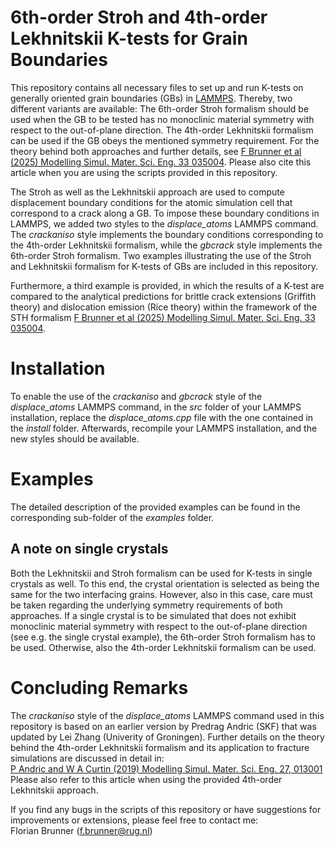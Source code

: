 # 6th-order Stroh and 4th-order Lekhnitskii K-tests for Grain Boundaries

This repository contains all necessary files to set up and run K-tests on generally oriented grain boundaries (GBs) in [LAMMPS](https://www.lammps.org). Thereby, two different variants are available: The 6th-order Stroh formalism should be used when the GB to be tested has no monoclinic material symmetry with respect to the out-of-plane direction. The 4th-order Lekhnitskii formalism can be used if the GB obeys the mentioned symmetry requirement. For the theory behind both approaches and further details, see  [F Brunner et al (2025) Modelling Simul. Mater. Sci. Eng. 33 035004](https://doi.org/10.1088/1361-651X/adba03). Please also cite this article when you are using the scripts provided in this repository.

The Stroh as well as the Lekhnitskii approach are used to compute displacement boundary conditions for the atomic simulation cell that correspond to a crack along a GB. To impose these boundary conditions in LAMMPS, we added two styles to the _displace_atoms_ LAMMPS command. The _crackaniso_ style implements the boundary conditions corresponding to the 4th-order Lekhnitskii formalism, while the _gbcrack_ style implements the 6th-order Stroh formalism. Two examples illustrating the use of the Stroh and Lekhnitskii formalism for K-tests of GBs are included in this repository.

Furthermore, a third example is provided, in which the results of a K-test are compared to the analytical predictions for brittle crack extensions (Griffith theory) and dislocation emission (Rice theory) within the framework of the STH formalism [F Brunner et al (2025) Modelling Simul. Mater. Sci. Eng. 33 035004](https://doi.org/10.1088/1361-651X/adba03).  

# Installation

To enable the use of the _crackaniso_ and _gbcrack_ style of the _displace_atoms_ LAMMPS command, in the _src_ folder of your LAMMPS installation, replace the _displace_atoms.cpp_ file with the one contained in the _install_ folder. Afterwards, recompile your LAMMPS installation, and the new styles should be available.

# Examples 

The detailed description of the provided examples can be found in the corresponding sub-folder of the _examples_ folder. 

## A note on single crystals

Both the Lekhnitskii and Stroh formalism can be used for K-tests in single crystals as well. To this end, the crystal orientation is selected as being the same for the two interfacing grains. However, also in this case, care must be taken regarding the underlying symmetry requirements of both approaches. If a single crystal is to be simulated that does not exhibit monoclinic material symmetry with respect to the out-of-plane direction (see e.g. the single crystal example), the 6th-order Stroh formalism has to be used. Otherwise, also the 4th-order Lekhnitskii formalism can be used.      

# Concluding Remarks
The  _crackaniso_ style of the _displace_atoms_ LAMMPS command used in this repository is based on an earlier version by Predrag Andric (SKF) that was updated by Lei Zhang (Univerity of Groningen). Further details on the theory behind the 4th-order Lekhnitskii formalism and its application to fracture simulations are discussed in detail in: \
[P Andric and W A Curtin (2019) Modelling Simul. Mater. Sci. Eng. 27, 013001](https://doi.org/10.1088/1361-651X/aae40c) \
Please also refer to this article when using the provided 4th-order Lekhnitskii approach.

If you find any bugs in the scripts of this repository or have suggestions for improvements or extensions, please feel free to contact me: \
Florian Brunner (f.brunner@rug.nl)
